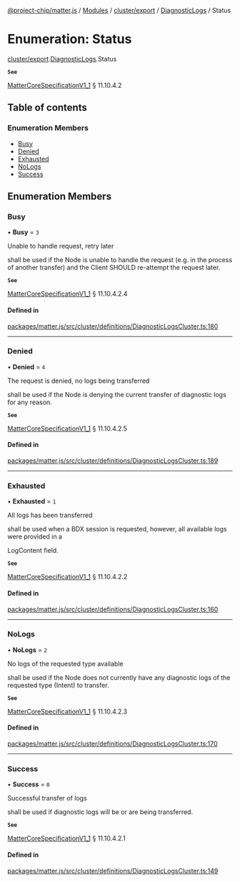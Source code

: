 [@project-chip/matter.js](../README.md) / [Modules](../modules.md) / [cluster/export](../modules/cluster_export.md) / [DiagnosticLogs](../modules/cluster_export.DiagnosticLogs.md) / Status

# Enumeration: Status

[cluster/export](../modules/cluster_export.md).[DiagnosticLogs](../modules/cluster_export.DiagnosticLogs.md).Status

**`See`**

[MatterCoreSpecificationV1_1](../interfaces/spec_export.MatterCoreSpecificationV1_1.md) § 11.10.4.2

## Table of contents

### Enumeration Members

- [Busy](cluster_export.DiagnosticLogs.Status.md#busy)
- [Denied](cluster_export.DiagnosticLogs.Status.md#denied)
- [Exhausted](cluster_export.DiagnosticLogs.Status.md#exhausted)
- [NoLogs](cluster_export.DiagnosticLogs.Status.md#nologs)
- [Success](cluster_export.DiagnosticLogs.Status.md#success)

## Enumeration Members

### Busy

• **Busy** = ``3``

Unable to handle request, retry later

shall be used if the Node is unable to handle the request (e.g. in the process of another transfer) and the
Client SHOULD re-attempt the request later.

**`See`**

[MatterCoreSpecificationV1_1](../interfaces/spec_export.MatterCoreSpecificationV1_1.md) § 11.10.4.2.4

#### Defined in

[packages/matter.js/src/cluster/definitions/DiagnosticLogsCluster.ts:180](https://github.com/project-chip/matter.js/blob/ac2c2688/packages/matter.js/src/cluster/definitions/DiagnosticLogsCluster.ts#L180)

___

### Denied

• **Denied** = ``4``

The request is denied, no logs being transferred

shall be used if the Node is denying the current transfer of diagnostic logs for any reason.

**`See`**

[MatterCoreSpecificationV1_1](../interfaces/spec_export.MatterCoreSpecificationV1_1.md) § 11.10.4.2.5

#### Defined in

[packages/matter.js/src/cluster/definitions/DiagnosticLogsCluster.ts:189](https://github.com/project-chip/matter.js/blob/ac2c2688/packages/matter.js/src/cluster/definitions/DiagnosticLogsCluster.ts#L189)

___

### Exhausted

• **Exhausted** = ``1``

All logs has been transferred

shall be used when a BDX session is requested, however, all available logs were provided in a

LogContent field.

**`See`**

[MatterCoreSpecificationV1_1](../interfaces/spec_export.MatterCoreSpecificationV1_1.md) § 11.10.4.2.2

#### Defined in

[packages/matter.js/src/cluster/definitions/DiagnosticLogsCluster.ts:160](https://github.com/project-chip/matter.js/blob/ac2c2688/packages/matter.js/src/cluster/definitions/DiagnosticLogsCluster.ts#L160)

___

### NoLogs

• **NoLogs** = ``2``

No logs of the requested type available

shall be used if the Node does not currently have any diagnostic logs of the requested type (Intent) to
transfer.

**`See`**

[MatterCoreSpecificationV1_1](../interfaces/spec_export.MatterCoreSpecificationV1_1.md) § 11.10.4.2.3

#### Defined in

[packages/matter.js/src/cluster/definitions/DiagnosticLogsCluster.ts:170](https://github.com/project-chip/matter.js/blob/ac2c2688/packages/matter.js/src/cluster/definitions/DiagnosticLogsCluster.ts#L170)

___

### Success

• **Success** = ``0``

Successful transfer of logs

shall be used if diagnostic logs will be or are being transferred.

**`See`**

[MatterCoreSpecificationV1_1](../interfaces/spec_export.MatterCoreSpecificationV1_1.md) § 11.10.4.2.1

#### Defined in

[packages/matter.js/src/cluster/definitions/DiagnosticLogsCluster.ts:149](https://github.com/project-chip/matter.js/blob/ac2c2688/packages/matter.js/src/cluster/definitions/DiagnosticLogsCluster.ts#L149)
